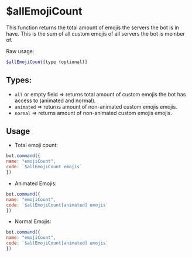 # $allEmojiCount

This function returns the total amount of emojis the servers the bot is in have. This is the sum of all custom emojis of all servers the bot is member of.

Raw usage: 
```php
$allEmojiCount[type (optional)]
```

## Types:

* `all` or empty field =&gt; returns total amount of custom emojis the bot has access to \(animated and normal\).
* `animated` =&gt; returns amount of non-animated custom emojis emojis.
* `normal` =&gt; returns amount of non-animated custom emojis emojis.

## Usage

- Total emoji count:

```javascript
bot.command({
name: "emojiCount",
code: `$allEmojiCount emojis`
})
```

- Animated Emojis:

```javascript
bot.command({
name: "emojiCount",
code: `$allEmojiCount[animated] emojis`
})
```

- Normal Emojis:

```javascript
bot.command({
name: "emojiCount",
code: `$allEmojiCount[animated] emojis`
})
```


